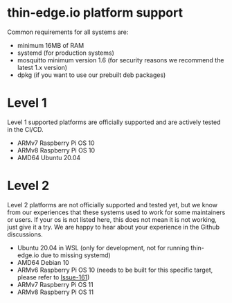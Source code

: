 # thin-edge.io platform support

Common requirements for all systems are:
* minimum 16MB of RAM
* systemd (for production systems)
* mosquitto minimum version 1.6 (for security reasons we recommend the latest 1.x version)
* dpkg (if you want to use our prebuilt deb packages)

# Level 1
Level 1 supported platforms are officially supported and are actively tested in the CI/CD.
* ARMv7 Raspberry Pi OS 10
* ARMv8 Raspberry Pi OS 10
* AMD64 Ubuntu 20.04

# Level 2
Level 2 platforms are not officially supported and tested yet, but we know from our experiences that these systems used to work for some maintainers or users. If your os is not listed here, this does not mean it is not working, just give it a try. We are happy to hear about your experience in the Github discussions.
* Ubuntu 20.04 in WSL (only for development, not for running thin-edge.io due to missing systemd)
* AMD64 Debian 10
* ARMv6 Raspberry Pi OS 10 (needs to be built for this specific target, please refer to [Issue-161](https://github.com/thin-edge/thin-edge.io/issues/161))
* ARMv7 Raspberry Pi OS 11
* ARMv8 Raspberry Pi OS 11
